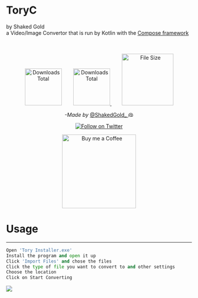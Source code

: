 # ToryC
by Shaked Gold <br>
a Video/Image Convertor that is run by Kotlin with the <a href="https://github.com/JetBrains/compose-jb" target="blank">Compose framework</a><br>
<br>
<br>
<p align="center">
  <img src="https://img.shields.io/github/downloads/ShakedGold/Tory-C/total?color=lime" width="100" alt="Downloads Total"/>
  &nbsp&nbsp&nbsp&nbsp&nbsp&nbsp
  <a href="https://github.com/ShakedGold/Tory-C/releases/tag/1.1">
    <img src="https://img.shields.io/github/v/release/ShakedGold/Tory-C?color=yellow&include_prereleases" width="100" alt="Downloads Total"/>
  </a>
  &nbsp&nbsp&nbsp&nbsp&nbsp&nbsp
  <img src="https://img.shields.io/github/languages/code-size/ShakedGold/Tory-C" width="140" alt="File Size">
</p>
<p align="center">
  <i>-Made by</i> <a href= "https://twitter.com/ShakedGold_" target="blank" title="@ShakedGold_ on twitter"> @ShakedGold_ <img src="https://gourav.io/twitter.svg" style="vertical-  align: middle;  width: 14px; height: 14px;" width="14" height="14" alt="@ShakedGold_ on twitter"> </a>
</p>
<p align="center">
  <a href="https://twitter.com/ShakedGold_" target="blank">
  <img src="https://img.shields.io/badge/ShakedGold_-1da1f2?style=for-the-badge&labelColor=1da1f2&color=1da1f2&logo=twitter&logoColor=white&label=Follow" alt="Follow on Twitter"/>
  </a>
</p>
<p align="center">
  <a href="https://ko-fi.com/shakedgold" target="blank">
  <img src="https://github.com/GorvGoyl/Notion-Boost-browser-extension/raw/master/src/images/readme/bmc.png" width="200" alt="Buy me a Coffee"/>
  </a>
</p>

# Usage

---

```py
Open 'Tory Installer.exe'
Install the program and open it up
Click 'Import Files' and chose the files
Click the type of file you want to convert to and other settings
Choose the location
Click on Start Converting
```
<img src="https://i.imgur.com/ifkBFB1.gif">
